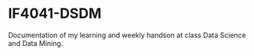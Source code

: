 # IF4041-DSDM
Documentation of my learning and weekly handson at class Data Science and Data Mining.
